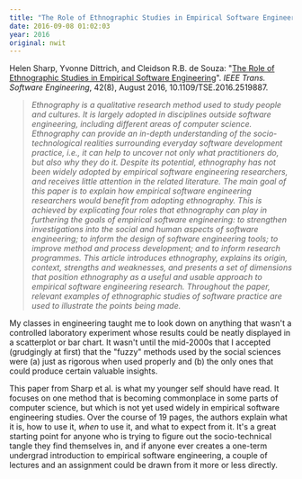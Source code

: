 ```yaml
---
title: "The Role of Ethnographic Studies in Empirical Software Engineering"
date: 2016-09-08 01:02:03
year: 2016
original: nwit
---
```


<p>
  Helen Sharp, Yvonne Dittrich, and Cleidson R.B. de Souza:
  "<a href="https://www.computer.org/csdl/trans/ts/preprint/07387744.pdf">The Role of Ethnographic Studies in Empirical Software Engineering</a>".
  <em>IEEE Trans. Software Engineering</em>,
  42(8), August 2016,
  10.1109/TSE.2016.2519887.
</p>
<blockquote>
  <em>
    Ethnography is a qualitative research method used to study people
    and cultures. It is largely adopted in disciplines outside
    software engineering, including different areas of computer
    science. Ethnography can provide an in-depth understanding of the
    socio-technological realities surrounding everyday software
    development practice, i.e., it can help to uncover not only what
    practitioners do, but also why they do it. Despite its potential,
    ethnography has not been widely adopted by empirical software
    engineering researchers, and receives little attention in the
    related literature. The main goal of this paper is to explain how
    empirical software engineering researchers would benefit from
    adopting ethnography. This is achieved by explicating four roles
    that ethnography can play in furthering the goals of empirical
    software engineering: to strengthen investigations into the social
    and human aspects of software engineering; to inform the design of
    software engineering tools; to improve method and process
    development; and to inform research programmes. This article
    introduces ethnography, explains its origin, context, strengths
    and weaknesses, and presents a set of dimensions that position
    ethnography as a useful and usable approach to empirical software
    engineering research. Throughout the paper, relevant examples of
    ethnographic studies of software practice are used to illustrate
    the points being made.
  </em>
</blockquote>
<p>
  My classes in engineering taught me to look down on anything that
  wasn't a controlled laboratory experiment whose results could be
  neatly displayed in a scatterplot or bar chart.  It wasn't until the
  mid-2000s that I accepted (grudgingly at first) that the "fuzzy"
  methods used by the social sciences were (a) just as rigorous when
  used properly and (b) the only ones that could produce certain
  valuable insights.
</p>
<p>
  This paper from Sharp et al. is what my younger self should have
  read.  It focuses on one method that is becoming commonplace in some
  parts of computer science, but which is not yet used widely in
  empirical software engineering studies.  Over the course of 19
  pages, the authors explain what it is, how to use it, <em>when</em>
  to use it, and what to expect from it.  It's a great starting point
  for anyone who is trying to figure out the socio-technical tangle
  they find themselves in, and if anyone ever creates a one-term
  undergrad introduction to empirical software engineering, a couple
  of lectures and an assignment could be drawn from it more or less
  directly.
</p>
